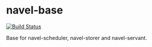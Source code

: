 navel-base
==========

[![Build Status](https://travis-ci.org/Navel-IT/navel-base.svg)](https://travis-ci.org/Navel-IT/navel-base)

Base for navel-scheduler, navel-storer and navel-servant.
